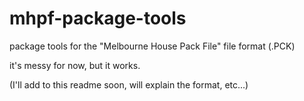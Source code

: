 # mhpf-package-tools
package tools for the "Melbourne House Pack File" file format (.PCK)

it's messy for now, but it works.

(I'll add to this readme soon, will explain the format, etc...)
